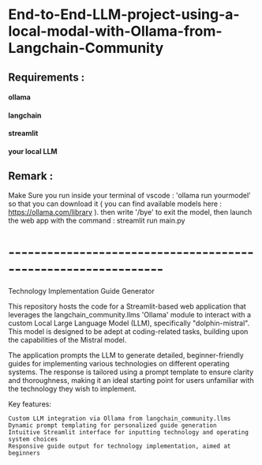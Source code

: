 # End-to-End-LLM-project-using-a-local-modal-with-Ollama-from-Langchain-Community 

## Requirements :

#### ollama
#### langchain
#### streamlit
#### your local LLM 

## Remark : 
Make Sure you run inside your terminal of vscode : 'ollama run yourmodel' so that you can download it ( you can find available models here : https://ollama.com/library ). then write '/bye' to exit the model, then launch the web app with the command : streamlit run main.py
     
# --------------------------------------------------------------

Technology Implementation Guide Generator

This repository hosts the code for a Streamlit-based web application that leverages the langchain_community.llms 'Ollama' module to interact with a custom Local Large Language Model (LLM), specifically "dolphin-mistral". This model is designed to be adept at coding-related tasks, building upon the capabilities of the Mistral model.

The application prompts the LLM to generate detailed, beginner-friendly guides for implementing various technologies on different operating systems. The response is tailored using a prompt template to ensure clarity and thoroughness, making it an ideal starting point for users unfamiliar with the technology they wish to implement.

Key features:

    Custom LLM integration via Ollama from langchain_community.llms
    Dynamic prompt templating for personalized guide generation
    Intuitive Streamlit interface for inputting technology and operating system choices
    Responsive guide output for technology implementation, aimed at beginners

